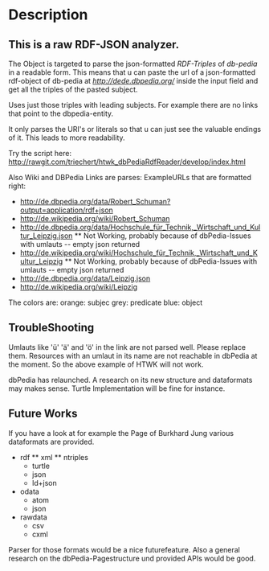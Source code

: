 Description
===========
## This is a raw RDF-JSON analyzer.

The Object is targeted to parse the json-formatted *RDF-Triples* of *db-pedia* in a readable form. 
This means that u can paste the url of a json-formatted rdf-object of db-pedia at _http://dede.dbpedia.org/_ inside the input field and get all the triples of the pasted subject. 

Uses just those triples with leading subjects.
For example there are no links that point to the dbpedia-entity.

It only parses the URI's or literals so that u can just see the valuable endings of it. This leads to more readability.

Try the script here: http://rawgit.com/triechert/htwk_dbPediaRdfReader/develop/index.html

Also Wiki and DBPedia Links are parses:
ExampleURLs that are formatted right:
* http://de.dbpedia.org/data/Robert_Schuman?output=application/rdf+json
* http://de.wikipedia.org/wiki/Robert_Schuman
* http://de.dbpedia.org/data/Hochschule_für_Technik,_Wirtschaft_und_Kultur_Leipzig.json
** Not Working, probably because of dbPedia-Issues with umlauts -- empty json returned
* http://de.wikipedia.org/wiki/Hochschule_für_Technik,_Wirtschaft_und_Kultur_Leipzig
** Not Working, probably because of dbPedia-Issues with umlauts -- empty json returned
* http://de.dbpedia.org/data/Leipzig.json
* http://de.wikipedia.org/wiki/Leipzig

The colors are:
orange: subjec
grey: predicate
blue: object

## TroubleShooting
Umlauts like 'ü' 'ä' and 'ö' in the link are not parsed well. Please replace them.
Resources with an umlaut in its name are not reachable in dbPedia at the moment. So the above example of HTWK will not work.

dbPedia has relaunched. A research on its new structure and dataformats may makes sense.
Turtle Implementation will be fine for instance.

## Future Works

If you have a look at for example the Page of Burkhard Jung various dataformats are provided.

* rdf
** xml
** ntriples
	* turtle
	* json
	* ld+json
* odata 
	* atom
	* json
* rawdata
	* csv
	* cxml


Parser for those formats would be a nice futurefeature. Also a general research on the dbPedia-Pagestructure und provided APIs would be good.
